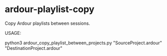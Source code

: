 # ardour-playlist-copy
Copy Ardour playlists between sessions.

USAGE:

python3 ardour_copy_playlist_between_projects.py "SourceProject.ardour" "DestinationProject.ardour"

